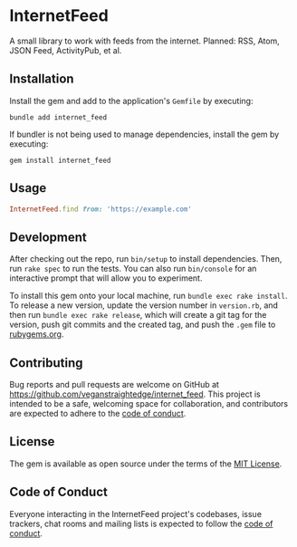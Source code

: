 # InternetFeed

A small library to work with feeds from the internet.
Planned: RSS, Atom, JSON Feed, ActivityPub, et al.

## Installation

Install the gem and add to the application's `Gemfile` by executing:

```shell
bundle add internet_feed
```

If bundler is not being used to manage dependencies, install the gem by executing:

```shell
gem install internet_feed
```

## Usage

```ruby
InternetFeed.find from: 'https://example.com'
```


## Development

After checking out the repo, run `bin/setup` to install dependencies. Then, run `rake spec` to run the tests. You can also run `bin/console` for an interactive prompt that will allow you to experiment.

To install this gem onto your local machine, run `bundle exec rake install`. To release a new version, update the version number in `version.rb`, and then run `bundle exec rake release`, which will create a git tag for the version, push git commits and the created tag, and push the `.gem` file to [rubygems.org](https://rubygems.org).

## Contributing

Bug reports and pull requests are welcome on GitHub at https://github.com/veganstraightedge/internet_feed. This project is intended to be a safe, welcoming space for collaboration, and contributors are expected to adhere to the [code of conduct](https://github.com/veganstraightedge/internet_feed/blob/main/CODE_OF_CONDUCT.md).

## License

The gem is available as open source under the terms of the [MIT License](https://opensource.org/licenses/MIT).

## Code of Conduct

Everyone interacting in the InternetFeed project's codebases, issue trackers, chat rooms and mailing lists is expected to follow the [code of conduct](https://github.com/veganstraightedge/internet_feed/blob/main/CODE_OF_CONDUCT.md).
